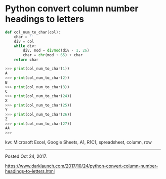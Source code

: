 # Python convert column number headings to letters

```python
def col_num_to_char(col):
    char = ''
    div = col
    while div:
        div, mod = divmod(div - 1, 26)
        char = chr(mod + 65) + char
    return char
```
```python
>>> print(col_num_to_char(1))
A
>>> print(col_num_to_char(2))
B
>>> print(col_num_to_char(3))
C
>>> print(col_num_to_char(24))
X
>>> print(col_num_to_char(25))
Y
>>> print(col_num_to_char(26))
Z
>>> print(col_num_to_char(27))
AA
>>>
```
kw: Microsoft Excel, Google Sheets, A1, R1C1, spreadsheet, column, row

---

Posted Oct 24, 2017.

https://www.darklaunch.com/2017/10/24/python-convert-column-number-headings-to-letters.html